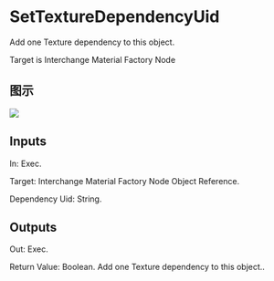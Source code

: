 # SetTextureDependencyUid

Add one Texture dependency to this object.

Target is Interchange Material Factory Node

## 图示

![]($-20221218-19315154.png)

## Inputs

In: Exec.

Target: Interchange Material Factory Node Object Reference.

Dependency Uid: String.  

## Outputs

Out: Exec.

Return Value: Boolean. Add one Texture dependency to this object..

